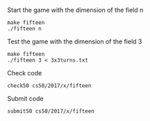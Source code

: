 Start the game with the dimension of the field n

    make fifteen
    ./fifteen n

Test the game with the dimension of the field 3

    make fifteen
    ./fifteen 3 < 3x3turns.txt

Check code

    check50 cs50/2017/x/fifteen

Submit code

    submit50 cs50/2017/x/fifteen
